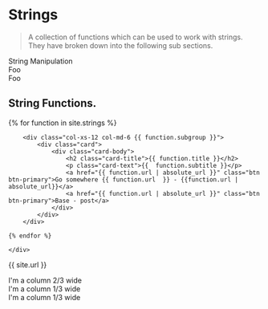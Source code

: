 # Strings

> A collection of functions which can be used to work with strings. They have broken down into the following sub sections.

<div class="vmenu-wrapper">
    <div class="vmenu-item">String Manipulation</div>
    <div class="vmenu-item">Foo</div>
    <div class="vmenu-item">Foo</div>
</div>

## String Functions.


<div class="container">
    <div class="d">
    {% for function in site.strings %}

        <div class="col-xs-12 col-md-6 {{ function.subgroup }}">
            <div class="card">
                <div class="card-body">
                    <h2 class="card-title">{{ function.title }}</h2>
                    <p class="card-text">{{  function.subtitle }}</p>
                    <a href="{{ function.url | absolute_url }}" class="btn btn-primary">Go somewhere {{ function.url  }} - {{function.url | absolute_url}}</a>
                    <a href="{{ function.url | absolute_url }}" class="btn btn-primary">Base - post</a>
                </div>
            </div>
        </div>
   
    {% endfor %} 

    </div>
</div>

{{ site.url }}
<div class="grid">
    <div class="col-12 col-md-4">I'm a column 2/3 wide</div>
    <div class="col-12 col-md-4">I'm a column 1/3 wide</div>
    <div class="col-12 col-md-4">I'm a column 1/3 wide</div>
</div>

